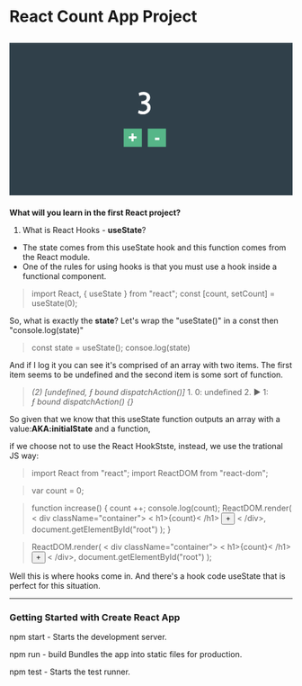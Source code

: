 # React Count App Project
![count-app](https://github.com/miya-w/React-Projects/blob/main/03-react-count-app/imgs/count-app.png)
---
**What will you learn in the first React project?**
1. What is React Hooks - **useState**?
- The state comes from this useState hook and this function comes from the React module.
- One of the rules for using hooks is that you must use a hook inside a functional component.
>import React, { useState } from "react";
>const [count, setCount] = useState(0);

So, what is exactly the **state**? Let's wrap the "useState()" in a const then "console.log(state)" 

> const state = useState();
> consoe.log(state) 

And if I log it you can see it's comprised of an array with two items. 
The first item seems to be undefined and the second item is some sort of function.
>  *(2) [undefined, ƒ bound dispatchAction()]*
    1. 0: undefined
    2. ▶  1: *ƒ bound dispatchAction() {}*

So given that we know that this useState function outputs an array with a value:**AKA:initialState** and a function,

if we choose not to use the React HookStste, instead, we use the trational JS way:

> import React from "react";
  import ReactDOM from "react-dom";

>var count = 0;

>function increase() {
>  count ++;
>  console.log(count);
>  ReactDOM.render(
>    < div className="container">
      < h1>{count}< /h1>
      <button onClick={increase}> + </button>
    < /div>,
>    document.getElementById("root")
>  );
> }

> ReactDOM.render(
>  < div className="container">
>    < h1>{count}< /h1>
>    <button onClick={increase}> + </button>
>  < /div>,
  document.getElementById("root")
);

Well this is where hooks come in. And there's a hook code useState that is perfect for this situation.


---
### Getting Started with Create React App

npm start -  Starts the development server.

npm run - build Bundles the app into static files for production.

npm test - Starts the test runner.
